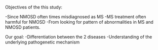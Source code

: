 Objectives of the this study:

-Since NMOSD often times misdiagnosed as MS
-MS treatment often harmful for NMOSD 
-From looking for pattern of abnormalities in MS and NMOSD patients. 

Our goal: 
-Differentiation between the 2 diseases
-Understanding of the underlying pathogenetic mechanism

